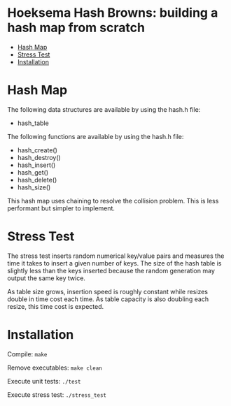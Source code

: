 # Hoeksema Hash Browns: building a hash map from scratch

- [Hash Map](#hash-map)
- [Stress Test](#stress-test)
- [Installation](#installation)

# Hash Map
The following data structures are available by using the hash.h file:
- hash_table

The following functions are available by using the hash.h file:
- hash_create()
- hash_destroy()
- hash_insert()
- hash_get()
- hash_delete()
- hash_size()

This hash map uses chaining to resolve the collision problem. This is less performant but simpler to implement.

# Stress Test
The stress test inserts random numerical key/value pairs and measures the time it takes to insert a given number of keys. The size of the hash table is slightly less than the keys inserted because the random generation may output the same key twice.  

As table size grows, insertion speed is roughly constant while resizes double in time cost each time. As table capacity is also doubling each resize, this time cost is expected.

# Installation
Compile:
```make```

Remove executables:
```make clean```

Execute unit tests:
```./test```

Execute stress test:
```./stress_test```
